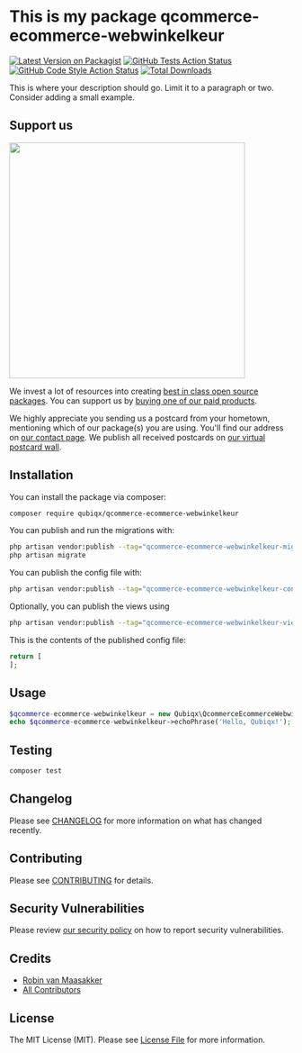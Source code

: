 # This is my package qcommerce-ecommerce-webwinkelkeur

[![Latest Version on Packagist](https://img.shields.io/packagist/v/qubiqx/qcommerce-ecommerce-webwinkelkeur.svg?style=flat-square)](https://packagist.org/packages/qubiqx/qcommerce-ecommerce-webwinkelkeur)
[![GitHub Tests Action Status](https://img.shields.io/github/workflow/status/qubiqx/qcommerce-ecommerce-webwinkelkeur/run-tests?label=tests)](https://github.com/qubiqx/qcommerce-ecommerce-webwinkelkeur/actions?query=workflow%3Arun-tests+branch%3Amain)
[![GitHub Code Style Action Status](https://img.shields.io/github/workflow/status/qubiqx/qcommerce-ecommerce-webwinkelkeur/Check%20&%20fix%20styling?label=code%20style)](https://github.com/qubiqx/qcommerce-ecommerce-webwinkelkeur/actions?query=workflow%3A"Check+%26+fix+styling"+branch%3Amain)
[![Total Downloads](https://img.shields.io/packagist/dt/qubiqx/qcommerce-ecommerce-webwinkelkeur.svg?style=flat-square)](https://packagist.org/packages/qubiqx/qcommerce-ecommerce-webwinkelkeur)

This is where your description should go. Limit it to a paragraph or two. Consider adding a small example.

## Support us

[<img src="https://github-ads.s3.eu-central-1.amazonaws.com/qcommerce-ecommerce-webwinkelkeur.jpg?t=1" width="419px" />](https://spatie.be/github-ad-click/qcommerce-ecommerce-webwinkelkeur)

We invest a lot of resources into creating [best in class open source packages](https://spatie.be/open-source). You can support us by [buying one of our paid products](https://spatie.be/open-source/support-us).

We highly appreciate you sending us a postcard from your hometown, mentioning which of our package(s) you are using. You'll find our address on [our contact page](https://spatie.be/about-us). We publish all received postcards on [our virtual postcard wall](https://spatie.be/open-source/postcards).

## Installation

You can install the package via composer:

```bash
composer require qubiqx/qcommerce-ecommerce-webwinkelkeur
```

You can publish and run the migrations with:

```bash
php artisan vendor:publish --tag="qcommerce-ecommerce-webwinkelkeur-migrations"
php artisan migrate
```

You can publish the config file with:

```bash
php artisan vendor:publish --tag="qcommerce-ecommerce-webwinkelkeur-config"
```

Optionally, you can publish the views using

```bash
php artisan vendor:publish --tag="qcommerce-ecommerce-webwinkelkeur-views"
```

This is the contents of the published config file:

```php
return [
];
```

## Usage

```php
$qcommerce-ecommerce-webwinkelkeur = new Qubiqx\QcommerceEcommerceWebwinkelkeur();
echo $qcommerce-ecommerce-webwinkelkeur->echoPhrase('Hello, Qubiqx!');
```

## Testing

```bash
composer test
```

## Changelog

Please see [CHANGELOG](CHANGELOG.md) for more information on what has changed recently.

## Contributing

Please see [CONTRIBUTING](.github/CONTRIBUTING.md) for details.

## Security Vulnerabilities

Please review [our security policy](../../security/policy) on how to report security vulnerabilities.

## Credits

- [Robin van Maasakker](https://github.com/Qubiqx)
- [All Contributors](../../contributors)

## License

The MIT License (MIT). Please see [License File](LICENSE.md) for more information.
